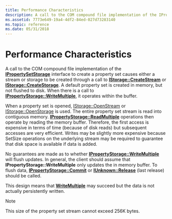 ```yaml
---
title: Performance Characteristics
description: A call to the COM compound file implementation of the IPropertySetStorage interface to create a property set causes either a stream or storage to be created through a call to IStorage CreateStream or IStorage CreateStorage.
ms.assetid: 7773e649-19a4-4df2-84ed-027d73283140
ms.topic: reference
ms.date: 05/31/2018
---
```


# Performance Characteristics

A call to the COM compound file implementation of the [**IPropertySetStorage**](/windows/desktop/api/Propidl/nn-propidl-ipropertysetstorage) interface to create a property set causes either a stream or storage to be created through a call to [**IStorage::CreateStream**](/windows/desktop/api/Objidl/nf-objidl-istorage-createstream) or [**IStorage::CreateStorage**](/windows/desktop/api/Objidl/nf-objidl-istorage-createstorage). A default property set is created in memory, but not flushed to disk. When there is a call to [**IPropertyStorage::WriteMultiple**](/windows/desktop/api/Propidl/nf-propidl-ipropertystorage-writemultiple), it operates within the buffer.

When a property set is opened, [IStorage::OpenStream](/windows/desktop/api/Objidl/nf-objidl-istorage-openstream) or [IStorage::OpenStorage](/windows/desktop/api/Objidl/nf-objidl-istorage-openstorage) is used. The entire property set stream is read into contiguous memory. [**IPropertyStorage::ReadMultiple**](/windows/desktop/api/Propidl/nf-propidl-ipropertystorage-readmultiple) operations then operate by reading the memory buffer. Therefore, the first access is expensive in terms of time (because of disk reads) but subsequent accesses are very efficient. Writes may be slightly more expensive because SetSize operations on the underlying stream may be required to guarantee that disk space is available if data is added.

No guarantees are made as to whether [**IPropertyStorage::WriteMultiple**](/windows/desktop/api/Propidl/nf-propidl-ipropertystorage-writemultiple) will flush updates. In general, the client should assume that **IPropertyStorage::WriteMultiple** only updates the in memory buffer. To flush data, [**IPropertyStorage::Commit**](/windows/desktop/api/Propidl/nf-propidl-ipropertystorage-commit) or [**IUnknown::Release**](/windows/win32/api/unknwn/nf-unknwn-iunknown-release) (last release) should be called.

This design means that [**WriteMultiple**](/windows/desktop/api/Propidl/nf-propidl-ipropertystorage-writemultiple) may succeed but the data is not actually persistently written.

> [!Note]  
> This size of the property set stream cannot exceed 256K bytes.

 

 

 
